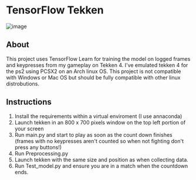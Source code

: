 # TensorFlow Tekken
![image](https://github.com/danlove99/TFTekken/blob/master/banner.jpg)

## About
This project uses TensorFlow Learn for training the model on logged frames and keypresses from my gameplay on Tekken 4. 
I've emulated tekken 4 for the ps2 using PCSX2 on an Arch linux OS. This project is not compatible with Windows or Mac OS but should 
be fully compatible with other linux distrobutions.

## Instructions
1. Install the requirements within a virtual enviroment (I use annaconda)
2. Launch tekken in an 800 x 700 pixels window on the top left portion of your screen
3. Run main.py and start to play as soon as the count down finishes (frames with no keypresses aren't counted so when not fighting don't press any buttons!)
4. Run Preprocessing.py 
5. Launch tekken with the same size and position as when collecting data.
6. Run Test_model.py and ensure you are in a match when the countdown ends.
